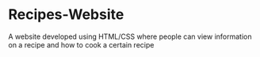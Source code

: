 # Recipes-Website
A website developed using HTML/CSS where people can view information on a recipe and how to cook a certain recipe
